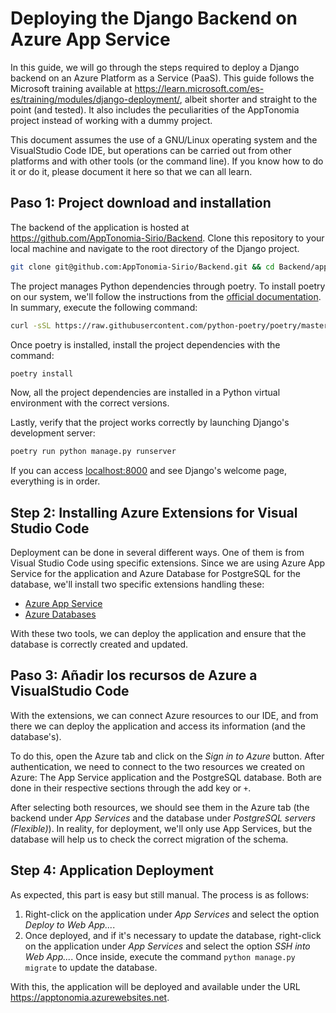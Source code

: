 # Deploying the Django Backend on Azure App Service

In this guide, we will go through the steps required to deploy a Django
backend on an Azure Platform as a Service (PaaS). This guide follows the
Microsoft training available at
<https://learn.microsoft.com/es-es/training/modules/django-deployment/>,
albeit shorter and straight to the point (and tested). It also includes
the peculiarities of the AppTonomia project instead of working with a
dummy project.

This document assumes the use of a GNU/Linux operating system and the
VisualStudio Code IDE, but operations can be carried out from other
platforms and with other tools (or the command line). If you know how to
do it or do it, please document it here so that we can all learn.

## Paso 1: Project download and installation

The backend of the application is hosted at
<https://github.com/AppTonomia-Sirio/Backend>. Clone this repository to
your local machine and navigate to the root directory of the Django
project.

```bash
git clone git@github.com:AppTonomia-Sirio/Backend.git && cd Backend/app
```

The project manages Python dependencies through poetry. To install
poetry on our system, we'll follow the instructions from the
[official documentation](https://python-poetry.org/docs/#installation).
In summary, execute the following command:

```bash
curl -sSL https://raw.githubusercontent.com/python-poetry/poetry/master/get-poetry.py | python -
```

Once poetry is installed, install the project dependencies with the command:

```bash
poetry install
```

Now, all the project dependencies are installed in a Python virtual
environment with the correct versions.

Lastly, verify that the project works correctly by launching Django's
development server:

```bash
poetry run python manage.py runserver
```

If you can access <localhost:8000> and see Django's welcome page,
everything is in order.

## Step 2: Installing Azure Extensions for Visual Studio Code

Deployment can be done in several different ways. One of them is from
Visual Studio Code using specific extensions. Since we are using Azure
App Service for the application and Azure Database for PostgreSQL for
the database, we'll install two specific extensions handling these:

- [Azure App Service](https://marketplace.visualstudio.com/items?itemName=ms-azuretools.vscode-azureappservice)
- [Azure Databases](https://marketplace.visualstudio.com/items?itemName=ms-azuretools.vscode-cosmosdb)

With these two tools, we can deploy the application and ensure that the database is correctly created and updated.

## Paso 3: Añadir los recursos de Azure a VisualStudio Code


With the extensions, we can connect Azure resources to our IDE, and from
there we can deploy the application and access its information (and the
database's).

To do this, open the Azure tab and click on the _Sign in to Azure_
button. After authentication, we need to connect to the two resources we
created on Azure: The App Service application and the PostgreSQL
database. Both are done in their respective sections through the add key
or `+`.

After selecting both resources, we should see them in the Azure tab (the
backend under _App Services_ and the database under _PostgreSQL servers
(Flexible)_). In reality, for deployment, we'll only use App Services,
but the database will help us to check the correct migration of the
schema.

## Step 4: Application Deployment

As expected, this part is easy but still manual. The process is as
follows:

1. Right-click on the application under _App Services_ and select the
   option _Deploy to Web App..._.
2. Once deployed, and if it's necessary to update the database,
   right-click on the application under _App Services_ and select the
   option _SSH into Web App..._. Once inside, execute the command
   `python manage.py migrate` to update the database.


With this, the application will be deployed and available under the URL
<https://apptonomia.azurewebsites.net>.
